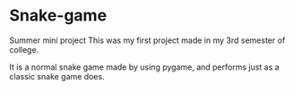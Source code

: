 # Snake-game
Summer mini project
This was my first project made in my 3rd semester of college.

It is a normal snake game made by using pygame, and performs just as a classic snake game does. 
